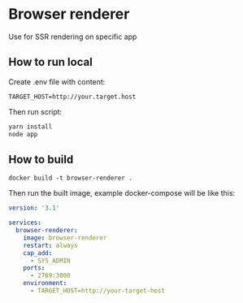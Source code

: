 # Browser renderer

Use for SSR rendering on specific app

## How to run local

Create .env file with content:

``` properties
TARGET_HOST=http://your.target.host
```

Then run script:

``` sh
yarn install
node app
```


## How to build

```
docker build -t browser-renderer .
```

Then run the built image, example docker-compose will be like this:

``` yaml
version: '3.1'

services:
  browser-renderer:
    image: browser-renderer
    restart: always
    cap_add:
      - SYS_ADMIN
    ports:
      - 2769:3000
    environment:
      - TARGET_HOST=http://your-target-host



```
